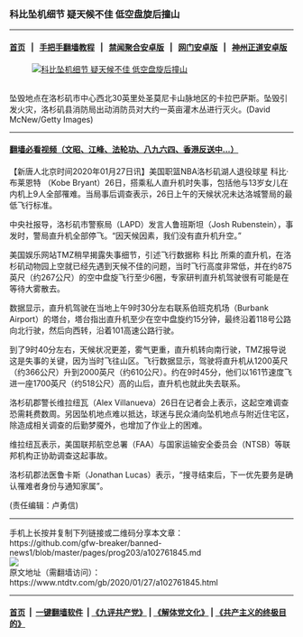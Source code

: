 ### 科比坠机细节 疑天候不佳 低空盘旋后撞山
------------------------

#### [首页](https://github.com/gfw-breaker/banned-news1/blob/master/README.md) &nbsp;&nbsp;|&nbsp;&nbsp; [手把手翻墙教程](https://github.com/gfw-breaker/guides/wiki) &nbsp;&nbsp;|&nbsp;&nbsp; [禁闻聚合安卓版](https://github.com/gfw-breaker/bn-android) &nbsp;&nbsp;|&nbsp;&nbsp; [网门安卓版](https://github.com/oGate2/oGate) &nbsp;&nbsp;|&nbsp;&nbsp; [神州正道安卓版](https://github.com/SzzdOgate/update) 



<div><div class="featured_image">
 <a href="https://i.ntdtv.com/assets/uploads/2020/01/GettyImages-1196600885.jpg" target="_blank">
  <figure>
   <img alt="科比坠机细节 疑天候不佳 低空盘旋后撞山" src="https://i.ntdtv.com/assets/uploads/2020/01/GettyImages-1196600885-800x450.jpg"/>
  </figure><br/>
 </a>
 <span class="caption">
  坠毁地点在洛杉矶市中心西北30英里处圣莫尼卡山脉地区的卡拉巴萨斯。坠毁引发火灾，洛杉矶县消防局出动消防员对大约一英亩灌木丛进行灭火。(David McNew/Getty Images)
 </span>
</div>
</div><hr/>

#### [翻墙必看视频（文昭、江峰、法轮功、八九六四、香港反送中...）](http://167.172.214.107/home.html)

<div><div class="post_content" itemprop="articleBody">
 <p>
  【新唐人北京时间2020年01月27日讯】美国职篮NBA洛杉矶湖人退役球星
  <ok href="https://www.ntdtv.com/gb/科比·布莱恩特.htm">
   科比·布莱恩特
  </ok>
  （Kobe Bryant）26日，搭乘私人直升机时失事，包括他与13岁女儿在内机上9人全部罹难。当局事后调查表示，26日上午的天候状况未达洛城警局的最低飞行标准。
 </p>
 <p>
  中央社报导，洛杉矶市警察局（LAPD）发言人鲁班斯坦（Josh Rubenstein），事发时，警局直升机全部停飞。“因天候因素，我们没有直升机升空。”
 </p>
 <p>
  美国娱乐网站TMZ稍早揭露失事细节，引述飞行数据称
  <ok href="https://www.ntdtv.com/gb/科比.htm">
   科比
  </ok>
  所乘的直升机，在洛杉矶动物园上空就已经先遇到天候不佳的问题，当时飞行高度非常低，并在约875英尺（约267公尺）的空中盘旋飞行至少6圈，专家研判直升机驾驶很有可能是在等待大雾散去。
 </p>
 <p>
  数据显示，直升机驾驶在当地上午9时30分左右联系伯班克机场（Burbank Airport）的塔台，塔台指出直升机至少在空中盘旋约15分钟，最终沿着118号公路向北行驶，然后向西转，沿着101高速公路行驶。
 </p>
 <p>
  到了9时40分左右，天候状况更差，雾气更重，直升机转向南行驶，TMZ报导说这是失事的关键，因为当时飞往山区。飞行数据显示，驾驶将直升机从1200英尺（约366公尺）升到2000英尺（约610公尺）。约在9时45分，他们以161节速度飞进一座1700英尺（约518公尺）高的山后，直升机也就此失去联系。
 </p>
 <p>
  洛杉矶郡警长维拉纽瓦（Alex Villanueva）26日在记者会上表示，这起空难调查恐需耗费数周。另因坠机地点难以抵达，球迷与民众涌向坠机地点与附近住宅区，除造成相关调查的后勤梦魇外，也增加了作业上的困难。
 </p>
 <p>
  维拉纽瓦表示，美国联邦航空总署（FAA）与国家运输安全委员会（NTSB）等联邦机构正协助调查这起事故。
 </p>
 <p>
  洛杉矶郡法医鲁卡斯（Jonathan Lucas）表示，“搜寻结束后，下一优先要务是确认罹难者身份与通知家属”。
 </p>
 <div class="video_fit_container">
 </div>
 <p>
  (责任编辑：卢勇信)
 </p>
 <div class="single_ad">
 </div>
</div>
</div>
<hr/>
手机上长按并复制下列链接或二维码分享本文章：<br/>
https://github.com/gfw-breaker/banned-news1/blob/master/pages/prog203/a102761845.md <br/>
<a href='https://github.com/gfw-breaker/banned-news1/blob/master/pages/prog203/a102761845.md'><img src='https://github.com/gfw-breaker/banned-news1/blob/master/pages/prog203/a102761845.md.png'/></a> <br/>
原文地址（需翻墙访问）：https://www.ntdtv.com/gb/2020/01/27/a102761845.html


------------------------
#### [首页](https://github.com/gfw-breaker/banned-news1/blob/master/README.md) &nbsp;|&nbsp; [一键翻墙软件](https://github.com/gfw-breaker/nogfw/blob/master/README.md) &nbsp;| [《九评共产党》](https://github.com/gfw-breaker/9ping.md/blob/master/README.md#九评之一评共产党是什么) | [《解体党文化》](https://github.com/gfw-breaker/jtdwh.md/blob/master/README.md) | [《共产主义的终极目的》](https://github.com/gfw-breaker/gczydzjmd.md/blob/master/README.md)


<img src='http://gfw-breaker.win/banned-news/pages/prog203/a102761845.md' width='0px' height='0px'/>